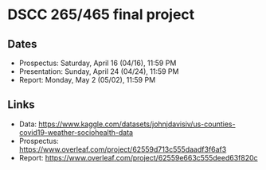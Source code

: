 # DSCC 265/465 final project

## Dates
- Prospectus: Saturday, April 16 (04/16), 11:59 PM
- Presentation: Sunday, April 24 (04/24), 11:59 PM
- Report: Monday, May 2 (05/02), 11:59 PM

## Links
- Data: https://www.kaggle.com/datasets/johnjdavisiv/us-counties-covid19-weather-sociohealth-data
- Prospectus: https://www.overleaf.com/project/62559d713c555daadf3f6af3
- Report: https://www.overleaf.com/project/62559e663c555deed63f820c
